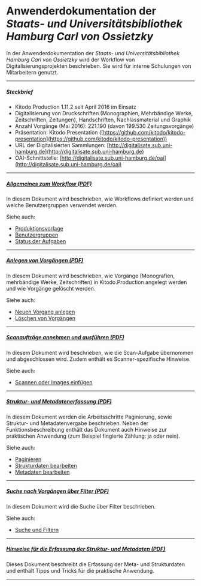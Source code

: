 # Anwenderdokumentation der _Staats- und Universitätsbibliothek Hamburg Carl von Ossietzky_ 

In der Anwenderdokumentation der _Staats- und Universitätsbibliothek Hamburg Carl von Ossietzky_ wird der Workflow von Digitalisierungsprojekten beschrieben. Sie wird für interne Schulungen von Mitarbeitern genutzt. 

---

##### _Steckbrief_ 

- Kitodo.Production 1.11.2 seit April 2016 im Einsatz
- Digitalisierung von Druckschriften (Monographien, Mehrbändige Werke, Zeitschriften, Zeitungen), Handschriften, Nachlassmaterial und Graphik 
- Anzahl Vorgänge (Mai 2016): 221.190 (davon 199.530 Zeitungsvorgänge)
- Präsentation: Kitodo.Presentation ([https://github.com/kitodo/kitodo-presentation](https://github.com/kitodo/kitodo-presentation))
- URL der Digitalisierten Sammlungen: [http://digitalisate.sub.uni-hamburg.de](http://digitalisate.sub.uni-hamburg.de)
- OAI-Schnittstelle: [http://digitalisate.sub.uni-hamburg.de/oai](http://digitalisate.sub.uni-hamburg.de/oai)

---

##### _[Allgemeines zum Workflow (PDF)](Allgemeines_zum_Workflow_Medienwerkstatt.pdf)_

In diesem Dokument wird beschrieben, wie Workflows definiert werden und welche Benutzergruppen verwendet werden. 

Siehe auch:

* [Produktionsvorlage](../../../Using/Anwenderhandbuch/V_1.11/Produktionsvorlage.md)
* [Benutzergruppen](../../../Using/Anwenderhandbuch/V_1.11/Benutzergruppen.md)
* [Status der Aufgaben](../../../Using/Anwenderhandbuch/V_1.11/Status-der-Aufgaben.md)

---

##### _[Anlegen von Vorgängen (PDF)](Anlegen_von_Vorgaengen_Medienwerkstatt.pdf)_

In diesem Dokument wird beschrieben, wie Vorgänge (Monografien, mehrbändige Werke, Zeitschriften) in Kitodo.Production angelegt werden und wie Vorgänge gelöscht werden. 

Siehe auch:

* [Neuen Vorgang anlegen](../../../Using/Anwenderhandbuch/V_1.11/Neuen-Vorgang-anlegen.md)
* [Löschen von Vorgängen](../../../Using/Anwenderhandbuch/V_1.11/Löschen-von-Vorgängen.md)

---

##### _[Scanaufträge annehmen und ausführen (PDF)](Scanauftraege_annehmen_und_ausfuehren_Medienwerkstatt.pdf)_

In diesem Dokument wird beschrieben, wie die Scan-Aufgabe übernommen und abgeschlossen wird. Zudem enthält es Scanner-spezifische Hinweise. 

Siehe auch:

* [Scannen oder Images einfügen](../../../Using/Anwenderhandbuch/V_1.11/Scannen-oder-Images-einfügen.md) 

---

##### _[Struktur- und Metadatenerfassung (PDF)](Struktur_und_Metadatenerfassung_Medienwerkstatt.pdf)_

In diesem Dokument werden die Arbeitsschritte Paginierung, sowie Struktur- und Metadatenvergabe beschrieben. Neben der Funktionsbeschreibung enthält das Dokument auch Hinweise zur praktischen Anwendung (zum Beispiel fingierte Zählung: ja oder nein). 

Siehe auch: 

* [Paginieren](../../../Using/Anwenderhandbuch/V_1.11/Paginieren.md)
* [Strukturdaten bearbeiten](../../../Using/Anwenderhandbuch/V_1.11/Strukturdaten-bearbeiten.md)
* [Metadaten bearbeiten](../../../Using/Anwenderhandbuch/V_1.11/Metadaten-bearbeiten.md)

---

##### _[Suche nach Vorgängen über Filter (PDF)](Suche_nach_Vorgaengen_ueber_Filter_Medienwerkstatt.pdf)_

In diesem Dokument wird die Suche über Filter beschrieben. 

Siehe auch:

* [Suche und Filtern](../../../Using/Anwenderhandbuch/V_1.11/Suche-und-Filtern.md)

---

##### _[Hinweise für die Erfassung der Struktur- und Metadaten (PDF)](Hinweise_fuer_die_Erfassung_der_Struktur_und_Metadaten_Medienwerkstatt.pdf)_

Dieses Dokument beschreibt die Erfassung der Meta- und Strukturdaten und enthält Tipps und Tricks für die praktische Anwendung.

---